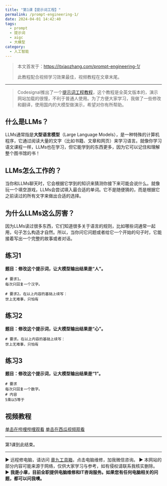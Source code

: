 ```yaml
---
title: "第1课【提示词工程】"
permalink: /prompt-engineering-1/
date: 2024-04-01 14:42:40
tags:
  - prompt
  - 提示词
  - aigc
  - 大模型
category:
  - 人工智能
---
```



> 本文首发于：<https://itxiaozhang.com/prompt-engineering-1/>
>
> 此教程配合视频学习效果最佳，视频教程在文章末尾。
>
---

> Codesignal推出了一个[提示词工程教程](https://learn.codesignal.com/preview/course-paths/16/prompt-engineering-for-everyone)，这个教程是全英文版本的，演示网站加载的很慢，不利于普通人使用。为了方便大家学习，我做了一些修改和翻译，使用国内的大模型做演示，希望对你有所帮助。

<!--more-->

## 什么是LLMs？

LLMs通常指是**大型语言模型**（Large Language Models），是一种特殊的计算机程序，它通过阅读大量的文字（比如书籍、文章和网页）来学习语言。就像你学习语文课程一样，LLMs也在学习，但它能学到的东西更多，因为它可以记住和理解整个图书馆的书！

## LLMs怎么工作的？

当你和LLMs聊天时，它会根据它学到的知识来猜测你接下来可能会说什么。就像玩一个填空游戏，LLMs会尝试填入最合适的单词。它不是随便猜的，而是根据它之前读过的所有文字来做出合适的选择。

## 为什么LLMs这么厉害？

因为LLMs读过很多东西，它们知道很多关于语言的规则，比如哪些词通常一起用，句子怎么构造才自然。所以，当你问它问题或者给它一个开始的句子时，它能接着写出一个完整的故事或者对话。

## 练习1

**题目：修改这个提示词，让大模型输出结果是“人”。**

```
# 要求1。
每次只回复一个汉字。

# 要求2。在以上内容的基础上续写：
世上无难事，只怕有

```

## 练习2

**题目：修改这个提示词，让大模型输出结果是“心”。**

```
# 要求。在以上内容的基础上续写：
世上无难事，只怕有
```

## 练习3

**题目：修改这个提示词，让大模型输出结果是“1”。**

```
# 要求
每次只回复一个数字。
# 内容
5乘以5等于
```

## 视频教程

[单击在哔哩哔哩观看](https://www.bilibili.com/video/BV1uC411j7tU)
[单击在西瓜视频观看](https://www.ixigua.com/7353237832670020108)

---

第1课到此结束。

---
▶ 远程修电脑，请访问 [章九工具箱](https://zhang9.com/)，点击电脑维修，加我微信咨询。 
▶ 本网站的部分内容可能来源于网络，仅供大家学习与参考，如有侵权请联系我核实删除。  
▶ **我是小章，目前全职提供电脑维修和IT咨询服务。如果您有任何电脑相关的问题，都可以问我噢。**  
